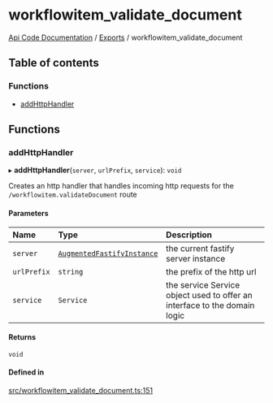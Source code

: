# workflowitem\_validate\_document
 
[Api Code Documentation](../README.md) / [Exports](../modules.md) / workflowitem\_validate\_document

## Table of contents

### Functions

- [addHttpHandler](workflowitem_validate_document.md#addhttphandler)

## Functions

### addHttpHandler

▸ **addHttpHandler**(`server`, `urlPrefix`, `service`): `void`

Creates an http handler that handles incoming http requests for the `/workflowitem.validateDocument` route

#### Parameters

| Name | Type | Description |
| :------ | :------ | :------ |
| `server` | [`AugmentedFastifyInstance`](../interfaces/types.AugmentedFastifyInstance.md) | the current fastify server instance |
| `urlPrefix` | `string` | the prefix of the http url |
| `service` | `Service` | the service Service object used to offer an interface to the domain logic |

#### Returns

`void`

#### Defined in

[src/workflowitem_validate_document.ts:151](https://github.com/openkfw/TruBudget/blob/3b9e793/api/src/workflowitem_validate_document.ts#L151)

